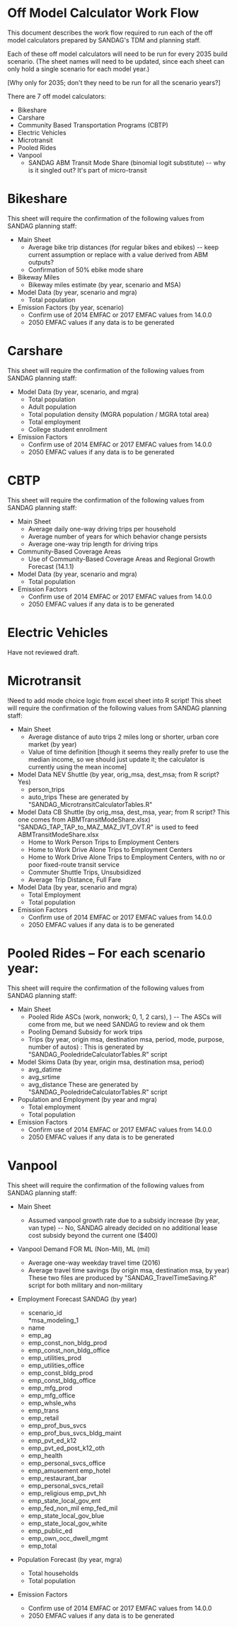 # Off Model Calculator Work Flow
This document describes the work flow required to run each of the off model 
calculators prepared by SANDAG's TDM and planning staff.

Each of these off model calculators will need to be run for every 2035 build 
scenario. (The sheet names will need to be updated, since each sheet can only hold
a single scenario for each model year.) 

[Why only for 2035; don't they need to be run for all the scenario years?]

There are 7 off model calculators:
* Bikeshare
* Carshare
* Community Based Transportation Programs (CBTP)
* Electric Vehicles
*	Microtransit
* Pooled Rides
* Vanpool
	* SANDAG ABM Transit Mode Share (binomial logit substitute)  -- why is it singled out?  It's part of micro-transit

# Bikeshare
This sheet will require the confirmation of the following values from SANDAG 
planning staff:
* Main Sheet
	* Average bike trip distances (for regular bikes and ebikes) -- keep current assumption or replace with a value derived from ABM outputs?
	* Confirmation of 50% ebike mode share
* Bikeway Miles
	* Bikeway miles estimate (by year, scenario and MSA)
* Model Data (by year, scenario and mgra)
	* Total population
* Emission Factors (by year, scenario)
	* Confirm use of 2014 EMFAC or 2017 EMFAC values from 14.0.0
	* 2050 EMFAC values if any data is to be generated

# Carshare
This sheet will require the confirmation of the following values from SANDAG
planning staff:
* Model Data (by year, scenario, and mgra)
	* Total population
	* Adult population
	* Total population density (MGRA population / MGRA total area)
	* Total employment
	* College student enrollment
* Emission Factors
	* Confirm use of 2014 EMFAC or 2017 EMFAC values from 14.0.0
	* 2050 EMFAC values if any data is to be generated

# CBTP
This sheet will require the confirmation of the following values from SANDAG 
planning staff:

* Main Sheet
	* Average daily one-way driving trips per household
	* Average number of years for which behavior change persists
	* Average one-way trip length for driving trips
* Community-Based Coverage Areas
	* Use of Community-Based Coverage Areas and Regional Growth Forecast (14.1.1)
* Model Data (by year, scenario and mgra)
	* Total population
* Emission Factors
	* Confirm use of 2014 EMFAC or 2017 EMFAC values from 14.0.0
	* 2050 EMFAC values if any data is to be generated
	
# Electric Vehicles
Have not reviewed draft.

# Microtransit
!Need to add mode choice logic from excel sheet into R script!
This sheet will require the confirmation of the following values from SANDAG 
planning staff:

* Main Sheet
	* Average distance of auto trips 2 miles long or shorter, urban core market (by year)
	* Value of time definition [though it seems they really prefer to use the median income, so we should just update it; the calculator is currently using the mean income]
* Model Data NEV Shuttle (by year, orig_msa, dest_msa; from R script? Yes)
	* person_trips
	* auto_trips
	These are generated by "SANDAG_MicrotransitCalculatorTables.R"
* Model Data CB Shuttle (by orig_msa, dest_msa, year; from R script? This one comes from ABMTransitModeShare.xlsx)
        "SANDAG_TAP_TAP_to_MAZ_MAZ_IVT_OVT.R" is used to feed ABMTransitModeShare.xlsx
	* Home to Work Person Trips to Employment Centers
	* Home to Work Drive Alone Trips to Employment Centers											
	* Home to Work Drive Alone Trips to Employment Centers, with no or poor fixed-route transit service											
	* Commuter Shuttle Trips, Unsubsidized											
	* Average Trip Distance, Full Fare 											
* Model Data (by year, scenario and mgra)
	* Total Employment
	*	Total population
* Emission Factors
	* Confirm use of 2014 EMFAC or 2017 EMFAC values from 14.0.0
	* 2050 EMFAC values if any data is to be generated


# Pooled Rides – For each scenario year:
This sheet will require the confirmation of the following values from SANDAG 
planning staff:

* Main Sheet
	* Pooled Ride ASCs (work, nonwork; 0, 1, 2 cars), )  -- The ASCs will come from me, but we need SANDAG to review and ok them
	* Pooling Demand Subsidy for work trips 
	* Trips (by year, origin msa, destination msa, period, mode, purpose, number of autos) : This is generated by 
	"SANDAG_PooledrideCalculatorTables.R" script
* Model Skims Data (by year, origin msa, destination msa, period)
	* avg_datime	
	* avg_srtime	
	* avg_distance
	These are generated by "SANDAG_PooledrideCalculatorTables.R" script
* Population and Employment (by year and mgra)
	* Total employment
	* Total population
* Emission Factors
	* Confirm use of 2014 EMFAC or 2017 EMFAC values from 14.0.0
	* 2050 EMFAC values if any data is to be generated

# Vanpool
This sheet will require the confirmation of the following values from SANDAG 
planning staff:

* Main Sheet
	* Assumed vanpool growth rate due to a subsidy increase (by year, van type)  -- No, SANDAG already decided on no additional lease cost subsidy beyond the current one ($400)
* Vanpool Demand FOR ML (Non-Mil), ML (mil)
	* Average one-way weekday travel time (2016) 
	* Average travel time savings (by origin msa, destination msa, by year)
	These two files are produced by "SANDAG_TravelTimeSaving.R" script for both military and non-military 

* Employment Forecast SANDAG (by year)
	* scenario_id	
	*msa_modeling_1	
	* name	
	* emp_ag	
	* emp_const_non_bldg_prod	
	* emp_const_non_bldg_office	
	* emp_utilities_prod	
	* emp_utilities_office	
	* emp_const_bldg_prod	
	* emp_const_bldg_office	
	* emp_mfg_prod	
	* emp_mfg_office	
	* emp_whsle_whs	
	* emp_trans	
	* emp_retail	
	* emp_prof_bus_svcs	
	* emp_prof_bus_svcs_bldg_maint	
	* emp_pvt_ed_k12	
	* emp_pvt_ed_post_k12_oth	
	* emp_health	
	* emp_personal_svcs_office	
	* emp_amusement	emp_hotel	
	* emp_restaurant_bar	
	* emp_personal_svcs_retail	
	* emp_religious	emp_pvt_hh	
	* emp_state_local_gov_ent	
	* emp_fed_non_mil	emp_fed_mil	
	* emp_state_local_gov_blue	
	* emp_state_local_gov_white	
	* emp_public_ed	
	* emp_own_occ_dwell_mgmt	
	* emp_total
* Population Forecast (by year, mgra)
	* Total households
	* Total population	
* Emission Factors
	* Confirm use of 2014 EMFAC or 2017 EMFAC values from 14.0.0
	* 2050 EMFAC values if any data is to be generated
